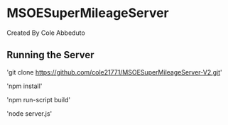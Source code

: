 # MSOESuperMileageServer

Created By Cole Abbeduto 

## Running the Server

'git clone https://github.com/cole21771/MSOESuperMileageServer-V2.git'

'npm install'

'npm run-script build'

'node server.js'